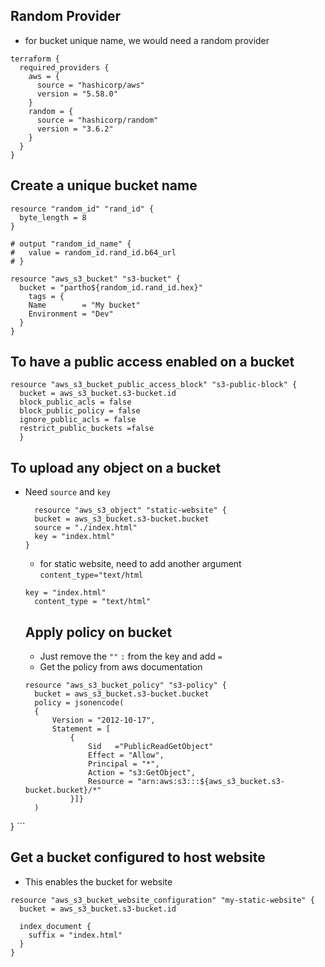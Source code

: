 
## Random Provider
- for bucket unique name, we would need a random provider

```
terraform {
  required_providers {
    aws = {
      source = "hashicorp/aws"
      version = "5.58.0"
    }
    random = {
      source = "hashicorp/random"
      version = "3.6.2"
    }
  }
}
```

## Create a unique bucket name
```
resource "random_id" "rand_id" {
  byte_length = 8
}

# output "random_id_name" {
#   value = random_id.rand_id.b64_url
# }

resource "aws_s3_bucket" "s3-bucket" {
  bucket = "partho${random_id.rand_id.hex}"
    tags = {
    Name        = "My bucket"
    Environment = "Dev"
  }
}
```

## To have a public access enabled on a bucket
```
resource "aws_s3_bucket_public_access_block" "s3-public-block" {
  bucket = aws_s3_bucket.s3-bucket.id
  block_public_acls = false
  block_public_policy = false
  ignore_public_acls = false
  restrict_public_buckets =false
  }
  ```

  ## To upload any object on a bucket
- Need `source` and `key` 
  ```
    resource "aws_s3_object" "static-website" {
    bucket = aws_s3_bucket.s3-bucket.bucket
    source = "./index.html"
    key = "index.html"
  }
  ```
  - for static website, need to add another argument
  `content_type="text/html`
  ```
  key = "index.html"
    content_type = "text/html"
    ```

  ## Apply policy on bucket
  - Just remove the `""` `:` from the key and add `=`
  - Get the policy from aws documentation
  ```
  resource "aws_s3_bucket_policy" "s3-policy" {
    bucket = aws_s3_bucket.s3-bucket.bucket
    policy = jsonencode(
    {
        Version = "2012-10-17",
        Statement = [
            {
                Sid   ="PublicReadGetObject"
                Effect = "Allow",
                Principal = "*",
                Action = "s3:GetObject",
                Resource = "arn:aws:s3:::${aws_s3_bucket.s3-bucket.bucket}/*"
            }]}
    )
}
    ```

## Get a bucket configured to host website
- This enables the bucket for website  

```
resource "aws_s3_bucket_website_configuration" "my-static-website" {
  bucket = aws_s3_bucket.s3-bucket.id

  index_document {
    suffix = "index.html"
  }
}
```
